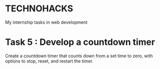 # TECHNOHACKS
My internship tasks in web development

# Task 5 : Develop a countdown timer
Create a countdown timer that counts down from a set time to zero, with options to stop, reset, and restart the timer.
